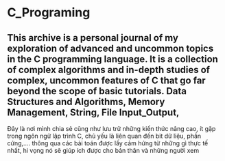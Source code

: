 # C_Programing
This archive is a personal journal of my exploration of advanced and uncommon topics in the C programming language. It is a collection of complex algorithms and in-depth studies of complex, uncommon features of C that go far beyond the scope of basic tutorials.
**Data Structures and Algorithms**,
**Memory Management**,
**String**,
**File Input_Output**,
------------------------------------------------------------------------------------------------------------------------------
Đây là nơi mình chia sẻ cũng như lưu trữ những kiến thức nâng cao, ít gặp trong ngôn ngữ lập trình C, chủ yếu là liên quan đến bit dữ liệu, phần cứng,.... thông qua các bài toán được lấy cảm hứng từ những gì thực tế nhất, hi vọng nó sẽ giúp ích được cho bản thân và những người xem  
